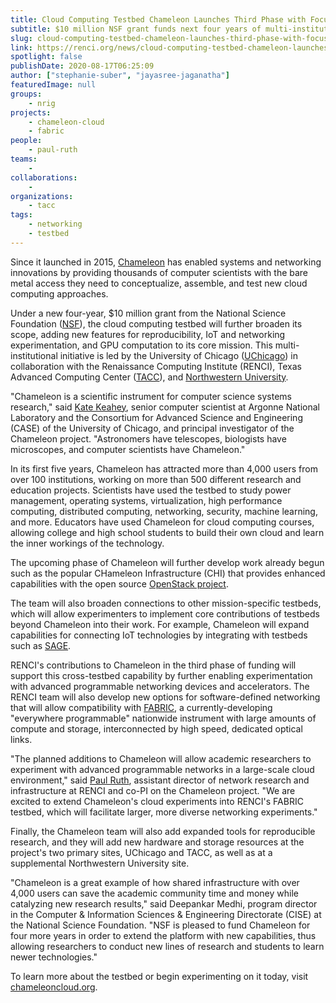 ```yaml
---
title: Cloud Computing Testbed Chameleon Launches Third Phase with Focus on IoT and Reproducibility
subtitle: $10 million NSF grant funds next four years of multi-institutional project
slug: cloud-computing-testbed-chameleon-launches-third-phase-with-focus-on-iot-and-reproducibility
link: https://renci.org/news/cloud-computing-testbed-chameleon-launches-third-phase-with-focus-on-iot-and-reproducibility/
spotlight: false
publishDate: 2020-08-17T06:25:09
author: ["stephanie-suber", "jayasree-jaganatha"]
featuredImage: null
groups:
    - nrig
projects:
    - chameleon-cloud
    - fabric
people:
    - paul-ruth
teams: 
    - 
collaborations:
    - 
organizations:
    - tacc
tags:
    - networking
    - testbed
---
```


Since it launched in 2015, [Chameleon](https://chameleoncloud.org) has enabled systems and networking innovations by providing thousands of computer scientists with the bare metal access they need to conceptualize, assemble, and test new cloud computing approaches.

Under a new four-year, $10 million grant from the National Science Foundation ([NSF](https://www.nsf.gov/)), the cloud computing testbed will further broaden its scope, adding new features for reproducibility, IoT and networking experimentation, and GPU computation to its core mission. This multi-institutional initiative is led by the University of Chicago ([UChicago](https://www.uchicago.edu/)) in collaboration with the Renaissance Computing Institute (RENCI), Texas Advanced Computing Center ([TACC](https://www.tacc.utexas.edu/)), and [Northwestern University](https://www.northwestern.edu/).

"Chameleon is a scientific instrument for computer science systems research," said [Kate Keahey](https://www.mcs.anl.gov/~keahey/), senior computer scientist at Argonne National Laboratory and the Consortium for Advanced Science and Engineering (CASE) of the University of Chicago, and principal investigator of the Chameleon project. "Astronomers have telescopes, biologists have microscopes, and computer scientists have Chameleon."

In its first five years, Chameleon has attracted more than 4,000 users from over 100 institutions, working on more than 500 different research and education projects. Scientists have used the testbed to study power management, operating systems, virtualization, high performance computing, distributed computing, networking, security, machine learning, and more. Educators have used Chameleon for cloud computing courses, allowing college and high school students to build their own cloud and learn the inner workings of the technology.&nbsp;

The upcoming phase of Chameleon will further develop work already begun such as the popular CHameleon Infrastructure (CHI) that provides enhanced capabilities with the open source [OpenStack project](https://www.openstack.org/).

The team will also broaden connections to other mission-specific testbeds, which will allow experimenters to implement core contributions of testbeds beyond Chameleon into their work. For example, Chameleon will expand capabilities for connecting IoT technologies by integrating with testbeds such as [SAGE](https://www.anl.gov/mcs/sage-a-softwaredefined-sensor-network).

RENCI's contributions to Chameleon in the third phase of funding will support this cross-testbed capability by further enabling experimentation with advanced programmable networking devices and accelerators. The RENCI team will also develop new options for software-defined networking that will allow compatibility with [FABRIC](https://fabric-testbed.net/), a currently-developing "everywhere programmable" nationwide instrument with large amounts of compute and storage, interconnected by high speed, dedicated optical links.

"The planned additions to Chameleon will allow academic researchers to experiment with advanced programmable networks in a large-scale cloud environment," said [Paul Ruth](/people/paul-ruth), assistant director of network research and infrastructure at RENCI and co-PI on the Chameleon project. "We are excited to extend Chameleon's cloud experiments into RENCI's FABRIC testbed, which will facilitate larger, more diverse networking experiments."

Finally, the Chameleon team will also add expanded tools for reproducible research, and they will add new hardware and storage resources at the project's two primary sites, UChicago and TACC, as well as at a supplemental Northwestern University site.

"Chameleon is a great example of how shared infrastructure with over 4,000 users can save the academic community time and money while catalyzing new research results," said Deepankar Medhi, program director in the Computer & Information Sciences & Engineering Directorate (CISE) at the National Science Foundation. "NSF is pleased to fund Chameleon for four more years in order to extend the platform with new capabilities, thus allowing researchers to conduct new lines of research and students to learn newer technologies."

To learn more about the testbed or begin experimenting on it today, visit [chameleoncloud.org](https://www.chameleoncloud.org).


